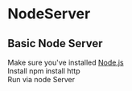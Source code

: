 # NodeServer
## Basic Node Server 

Make sure you've installed [Node.js](https://nodejs.org/en/download/)
<br />
Install npm install http
<br />
Run via node Server
<br />
